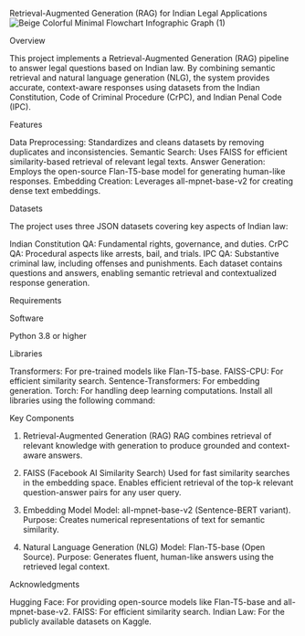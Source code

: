 Retrieval-Augmented Generation (RAG) for Indian Legal Applications
![Beige Colorful Minimal Flowchart Infographic Graph (1)](https://github.com/user-attachments/assets/8a3e551b-6ec3-49b7-951c-c487f8246eb6)

Overview

This project implements a Retrieval-Augmented Generation (RAG) pipeline to answer legal questions based on Indian law. By combining semantic retrieval and natural language generation (NLG), the system provides accurate, context-aware responses using datasets from the Indian Constitution, Code of Criminal Procedure (CrPC), and Indian Penal Code (IPC).

Features

Data Preprocessing: Standardizes and cleans datasets by removing duplicates and inconsistencies.
Semantic Search: Uses FAISS for efficient similarity-based retrieval of relevant legal texts.
Answer Generation: Employs the open-source Flan-T5-base model for generating human-like responses.
Embedding Creation: Leverages all-mpnet-base-v2 for creating dense text embeddings.

Datasets

The project uses three JSON datasets covering key aspects of Indian law:

Indian Constitution QA: Fundamental rights, governance, and duties.
CrPC QA: Procedural aspects like arrests, bail, and trials.
IPC QA: Substantive criminal law, including offenses and punishments.
Each dataset contains questions and answers, enabling semantic retrieval and contextualized response generation.

Requirements

Software

Python 3.8 or higher

Libraries

Transformers: For pre-trained models like Flan-T5-base.
FAISS-CPU: For efficient similarity search.
Sentence-Transformers: For embedding generation.
Torch: For handling deep learning computations.
Install all libraries using the following command:


Key Components

1. Retrieval-Augmented Generation (RAG)
RAG combines retrieval of relevant knowledge with generation to produce grounded and context-aware answers.

2. FAISS (Facebook AI Similarity Search)
Used for fast similarity searches in the embedding space.
Enables efficient retrieval of the top-k relevant question-answer pairs for any user query.
3. Embedding Model
Model: all-mpnet-base-v2 (Sentence-BERT variant).
Purpose: Creates numerical representations of text for semantic similarity.
4. Natural Language Generation (NLG)
Model: Flan-T5-base (Open Source).
Purpose: Generates fluent, human-like answers using the retrieved legal context.

Acknowledgments

Hugging Face: For providing open-source models like Flan-T5-base and all-mpnet-base-v2.
FAISS: For efficient similarity search.
Indian Law: For the publicly available datasets on Kaggle.
